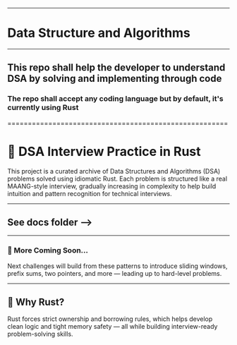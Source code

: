 ***
# Data Structure and Algorithms
***


## This repo shall help the developer to understand DSA by solving and implementing through code



### The repo shall accept any coding language but by default, it's currently using Rust



======================================================
# 📘 DSA Interview Practice in Rust

This project is a curated archive of Data Structures and Algorithms (DSA) problems solved using idiomatic Rust. Each problem is structured like a real MAANG-style interview, gradually increasing in complexity to help build intuition and pattern recognition for technical interviews.

---

## See docs folder -->

---

### 🧩 More Coming Soon...
Next challenges will build from these patterns to introduce sliding windows, prefix sums, two pointers, and more — leading up to hard-level problems.

---

## 🦀 Why Rust?
Rust forces strict ownership and borrowing rules, which helps develop clean logic and tight memory safety — all while building interview-ready problem-solving skills.
